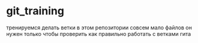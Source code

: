 # git_training
тренируемся делать ветки
в этом репозитории совсем мало файлов
он нужен только чтобы проверить как правильно работать с ветками гита
